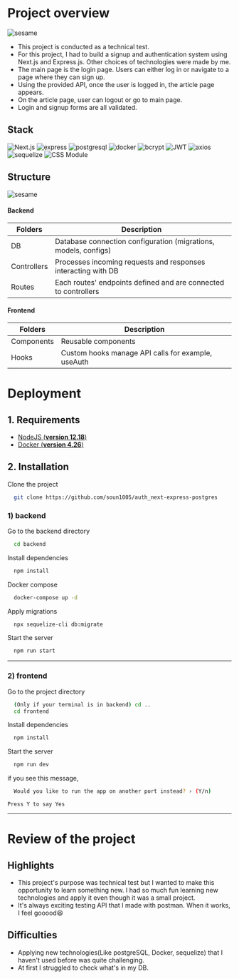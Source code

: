 # Project overview

![sesame](https://github.com/soun1005/auth_next-express-postgres/assets/79379473/4e1fcc9e-eedc-4709-8e27-1e43ffe05da7)

- This project is conducted as a technical test.
- For this project, I had to build a signup and authentication system using Next.js and Express.js. Other choices of technologies were made by me.
- The main page is the login page. Users can either log in or navigate to a page where they can sign up.
- Using the provided API, once the user is logged in, the article page appears.
- On the article page, user can logout or go to main page.
- Login and signup forms are all validated.

## Stack

![Next.js](https://img.shields.io/badge/Front-Next.js-ff69b4) ![express](https://img.shields.io/badge/Back-Express.js-69cc8d) ![postgresql](https://img.shields.io/badge/DB-postgreSQL-305e8e) ![docker](https://img.shields.io/badge/DBbuild-Docker-0db7ed) ![bcrypt](https://img.shields.io/badge/Auth-bcrypt-6c5ce7) ![JWT](https://img.shields.io/badge/Auth-JWT-fb035b) ![axios](https://img.shields.io/badge/Fetch-Axios-671ddf) ![sequelize](https://img.shields.io/badge/DBORM-sequelize-52b1e7) ![CSS Module](https://img.shields.io/badge/Style-CSSModule-ffa)

## Structure

![sesame](https://github.com/soun1005/auth_next-express-postgres/assets/79379473/37c1745f-fc30-4713-ab63-1d64da47d193)

#### Backend

| Folders     | Description                                                     |
| ----------- | --------------------------------------------------------------- |
| DB          | Database connection configuration (migrations, models, configs) |
| Controllers | Processes incoming requests and responses interacting with DB   |
| Routes      | Each routes' endpoints defined and are connected to controllers |

#### Frontend

| Folders    | Description                                        |
| ---------- | -------------------------------------------------- |
| Components | Reusable components                                |
| Hooks      | Custom hooks manage API calls for example, useAuth |

# Deployment

## 1. Requirements

- [NodeJS (**version 12.18**)](https://nodejs.org/en/)
- [Docker (**version 4.26**)](https://www.docker.com/)

## 2. Installation

Clone the project

```bash
  git clone https://github.com/soun1005/auth_next-express-postgres
```

### 1) backend

Go to the backend directory

```bash
  cd backend
```

Install dependencies

```bash
  npm install
```

Docker compose

```bash
  docker-compose up -d
```

Apply migrations

```bash
  npx sequelize-cli db:migrate
```

Start the server

```bash
  npm run start
```

---

### 2) frontend

Go to the project directory

```bash
  (Only if your terminal is in backend) cd ..
  cd frontend
```

Install dependencies

```bash
  npm install
```

Start the server

```bash
  npm run dev
```

if you see this message,

```bash
  Would you like to run the app on another port instead? › (Y/n)
```

    Press Y to say Yes

---

# Review of the project

## Highlights

- This project's purpose was technical test but I wanted to make this opportunity to learn something new. I had so much fun learning new technologies and apply it even though it was a small project.
- It's always exciting testing API that I made with postman. When it works, I feel gooood😆

## Difficulties

- Applying new technologies(Like postgreSQL, Docker, sequelize) that I haven't used before was quite challenging.
- At first I struggled to check what's in my DB.
